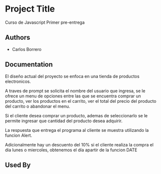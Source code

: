 
# Project Title

Curso de Javascript
Primer pre-entrega


## Authors

- Carlos Borrero


## Documentation

El diseño actual del proyecto se enfoca en una tienda de productos electronicos.

A traves de prompt se solicita el nombre del usuario que ingresa, se le ofrece un menu de opciones entre las que se encuentra comprar un producto, ver los productos en el carrito, ver el total del precio del producto del carrito o abandonar el menu.

Si el cliente desea comprar un producto, ademas de seleccionarlo se le permite ingresar que cantidad del producto desea adquirir.

La respuesta que entrega el programa al cliente se muestra utilizando la funcion Alert.

Adicionalmente hay un descuento del 10% si el cliente realiza la compra el dia lunes o miercoles, obtenemos el día apartir de la funcion DATE


## Used By

